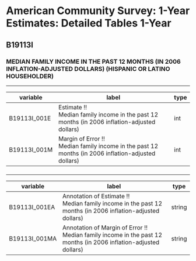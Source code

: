 # American Community Survey: 1-Year Estimates: Detailed Tables 1-Year

## B19113I

### MEDIAN FAMILY INCOME IN THE PAST 12 MONTHS (IN 2006 INFLATION-ADJUSTED DOLLARS) (HISPANIC OR LATINO HOUSEHOLDER)

___

| variable | label | type |
| ----- | ----- | ----- |
| B19113I_001E | Estimate !!<br>Median family income in the past 12 months (in 2006 inflation-adjusted dollars) | int |
| B19113I_001M | Margin of Error !!<br>Median family income in the past 12 months (in 2006 inflation-adjusted dollars) | int |
### 

___

| variable | label | type |
| ----- | ----- | ----- |
| B19113I_001EA | Annotation of Estimate !!<br>Median family income in the past 12 months (in 2006 inflation-adjusted dollars) | string |
| B19113I_001MA | Annotation of Margin of Error !!<br>Median family income in the past 12 months (in 2006 inflation-adjusted dollars) | string |

